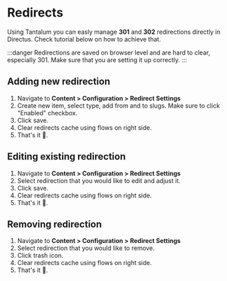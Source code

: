 # Redirects

Using Tantalum you can easly manage **301** and **302** redirections directly in Directus. Check tutorial below on how to achieve that.

:::danger
  Redirections are saved on browser level and are hard to clear, especially 301. Make sure that you are setting it up correctly.
:::

## Adding new redirection

1. Navigate to **Content > Configuration > Redirect Settings**
2. Create new item, select type, add from and to slugs. Make sure to click "Enabled" checkbox.
3. Click save.
4. Clear redirects cache using flows on right side.
5. That's it :tada:.

## Editing existing redirection

1. Navigate to **Content > Configuration > Redirect Settings**
2. Select redirection that you would like to edit and adjust it.
3. Click save.
4. Clear redirects cache using flows on right side.
5. That's it :tada:.

## Removing redirection

1. Navigate to **Content > Configuration > Redirect Settings**
2. Select redirection that you would like to remove.
3. Click trash icon.
4. Clear redirects cache using flows on right side.
5. That's it :tada:.
